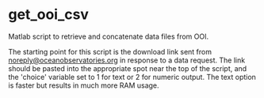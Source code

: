 # get_ooi_csv
Matlab script to retrieve and concatenate data files from OOI.

The starting point for this script is the download link sent from noreply@oceanobservatories.org in response to a data request. The link should be pasted into the appropriate spot near the top of the script, and the 'choice' variable set to 1 for text or 2 for numeric output. The text option is faster but results in much more RAM usage.  
